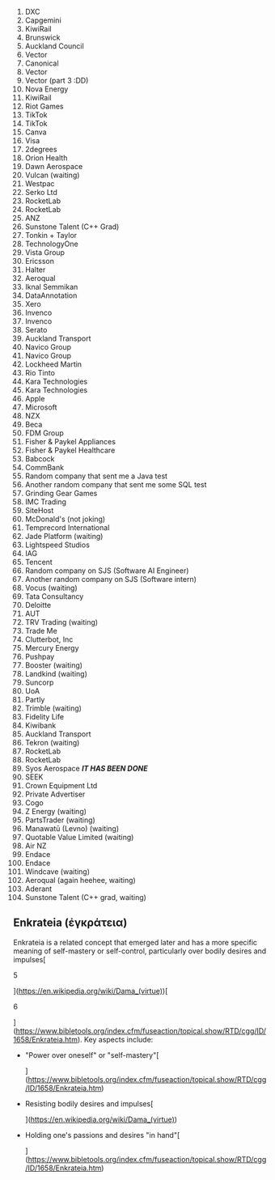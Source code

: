 1. DXC
2. Capgemini
3. KiwiRail
4. Brunswick
5. Auckland Council
6. Vector
7. Canonical
8. Vector
9. Vector (part 3 :DD)
10. Nova Energy
11. KiwiRail
12. Riot Games
13. TikTok
14. TikTok
15. Canva
16. Visa
17. 2degrees
18. Orion Health
19. Dawn Aerospace
20. Vulcan (waiting)
21. Westpac
22. Serko Ltd 
23. RocketLab
24. RocketLab
25. ANZ
26. Sunstone Talent (C++ Grad)
27. Tonkin + Taylor
28. TechnologyOne
29. Vista Group
30. Ericsson
31. Halter
32. Aeroqual
33. Iknal Semmikan
34. DataAnnotation
35. Xero
36. Invenco
37. Invenco
38. Serato
39. Auckland Transport
40. Navico Group
41. Navico Group
42. Lockheed Martin
43. Rio Tinto
44. Kara Technologies
45. Kara Technologies
46. Apple
47. Microsoft
48. NZX
49. Beca
50. FDM Group
51. Fisher & Paykel Appliances
52. Fisher & Paykel Healthcare
53. Babcock
54. CommBank
55. Random company that sent me a Java test
56. Another random company that sent me some SQL test
57. Grinding Gear Games
58. IMC Trading
59. SiteHost
60. McDonald's (not joking)
61. Temprecord International
62. Jade Platform (waiting)
63. Lightspeed Studios
64. IAG
65. Tencent
66. Random company on SJS (Software AI Engineer)
67. Another random company on SJS (Software intern)
68. Vocus (waiting)
69. Tata Consultancy
70. Deloitte
71. AUT
72. TRV Trading (waiting)
73. Trade Me
74. Clutterbot, Inc
75. Mercury Energy
76. Pushpay
77. Booster (waiting)
78. Landkind (waiting)
79. Suncorp
80. UoA
81. Partly
82. Trimble (waiting)
83. Fidelity Life
84. Kiwibank
85. Auckland Transport
86. Tekron (waiting)
87. RocketLab
88. RocketLab
89. Syos Aerospace ***IT HAS BEEN DONE***
90. SEEK
91. Crown Equipment Ltd 
92. Private Advertiser
93. Cogo
94. Z Energy (waiting)
95. PartsTrader (waiting)
96. Manawatū (Levno) (waiting)
97. Quotable Value Limited (waiting)
98. Air NZ
99. Endace
100. Endace
101. Windcave (waiting)
102. Aeroqual (again heehee, waiting)
103. Aderant
104. Sunstone Talent (C++ grad, waiting)



## Enkrateia (ἐγκράτεια)

Enkrateia is a related concept that emerged later and has a more specific meaning of self-mastery or self-control, particularly over bodily desires and impulses[

5

](https://en.wikipedia.org/wiki/Dama_(virtue))[

6

](https://www.bibletools.org/index.cfm/fuseaction/topical.show/RTD/cgg/ID/1658/Enkrateia.htm). Key aspects include:

- "Power over oneself" or "self-mastery"[
    
    ](https://www.bibletools.org/index.cfm/fuseaction/topical.show/RTD/cgg/ID/1658/Enkrateia.htm)
- Resisting bodily desires and impulses[
    
    ](https://en.wikipedia.org/wiki/Dama_(virtue))
- Holding one's passions and desires "in hand"[
    
    ](https://www.bibletools.org/index.cfm/fuseaction/topical.show/RTD/cgg/ID/1658/Enkrateia.htm)